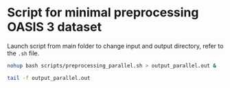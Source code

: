 # Script for minimal preprocessing OASIS 3 dataset



Launch script from main folder 
to change input and output directory, refer to the `.sh` file.
``` bash
nohup bash scripts/preprocessing_parallel.sh > output_parallel.out &

tail -f output_parallel.out
```